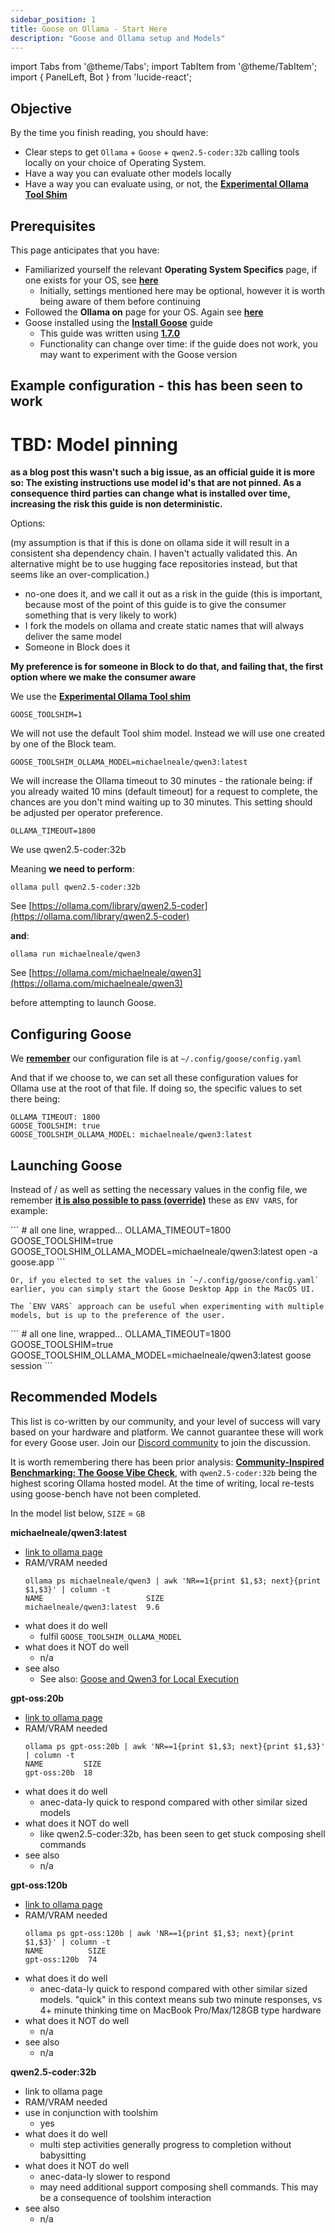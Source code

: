 ```yaml
---
sidebar_position: 1
title: Goose on Ollama - Start Here
description: "Goose and Ollama setup and Models"
---
```


import Tabs from '@theme/Tabs';
import TabItem from '@theme/TabItem';
import { PanelLeft, Bot } from 'lucide-react';

## Objective

By the time you finish reading, you should have:
- Clear steps to get `Ollama` + `Goose` + `qwen2.5-coder:32b` calling tools locally on your choice of Operating System.
- Have a way you can evaluate other models locally
- Have a way you can evaluate using, or not, the __[Experimental Ollama Tool Shim](../../experimental/ollama)__


## Prerequisites

This page anticipates that you have:

- Familiarized yourself the relevant __Operating System Specifics__ page, if one exists for your OS, see __[here](./index.md)__
    - Initially, settings mentioned here may be optional, however it is worth being aware of them before continuing
- Followed the __Ollama on__ page for your OS. Again see __[here](./index.md)__
- Goose installed using the __[Install Goose](../../getting-started/installation)__ guide
    - This guide was written using __[1.7.0](https://github.com/block/goose/releases/tag/v1.7.0)__
    - Functionality can change over time: if the guide does not work, you may want to experiment with the Goose version



## Example configuration - this has been seen to work

# TBD: Model pinning
__as a blog post this wasn't such a big issue, as an official guide it is more so: The existing instructions use model id's that are not pinned. As a consequence third parties can change what is installed over time, increasing the risk this guide is non deterministic.__

Options:

(my assumption is that if this is done on ollama side it will result in a consistent sha dependency chain. I haven't actually validated this. An alternative might be to use hugging face repositories instead, but that seems like an over-complication.)

- no-one does it, and we call it out as a risk in the guide (this is important, because most of the point of this guide is to give the consumer something that is very likely to work)
- I fork the models on ollama and create static names that will always deliver the same model
- Someone in Block does it

__My preference is for someone in Block to do that, and failing that, the first option where we make the consumer aware__



We use the __[Experimental Ollama Tool shim](../../experimental/ollama)__
```
GOOSE_TOOLSHIM=1
```

We will not use the default Tool shim model. Instead we will use one created by one of the Block team.
```
GOOSE_TOOLSHIM_OLLAMA_MODEL=michaelneale/qwen3:latest
```

We will increase the Ollama timeout to 30 minutes - the rationale being: if you already waited 10 mins (default timeout) for a request to complete, the chances are you don't mind waiting up to 30 minutes. This setting should be adjusted per operator preference.
```
OLLAMA_TIMEOUT=1800
```

We use qwen2.5-coder:32b

Meaning __we need to perform__:
```
ollama pull qwen2.5-coder:32b
```
See [https://ollama.com/library/qwen2.5-coder](https://ollama.com/library/qwen2.5-coder)

__and__:
```
ollama run michaelneale/qwen3
```
See [https://ollama.com/michaelneale/qwen3](https://ollama.com/michaelneale/qwen3)

before attempting to launch Goose.


## Configuring Goose

We __[remember](../config-file)__ our configuration file is at `~/.config/goose/config.yaml`

And that if we choose to, we can set all these configuration values for Ollama use at the root of that file. If doing so, the specific values to set there being:
```
OLLAMA_TIMEOUT: 1800
GOOSE_TOOLSHIM: true
GOOSE_TOOLSHIM_OLLAMA_MODEL: michaelneale/qwen3:latest
```


## Launching Goose

Instead of / as well as setting the necessary values in the config file, we remember __[it is also possible to pass (override)](../environment-variables#notes)__ these as `ENV VARS`, for example:

<Tabs groupId="interface">
  <TabItem value="ui" label="Goose Desktop" default>
    ```
    # all one line, wrapped...
    OLLAMA_TIMEOUT=1800 GOOSE_TOOLSHIM=true GOOSE_TOOLSHIM_OLLAMA_MODEL=michaelneale/qwen3:latest open -a <path/to/>goose.app
    ```

    Or, if you elected to set the values in `~/.config/goose/config.yaml` earlier, you can simply start the Goose Desktop App in the MacOS UI.

    The `ENV VARS` approach can be useful when experimenting with multiple models, but is up to the preference of the user.
  </TabItem>

  <TabItem value="cli" label="Goose CLI">
    ```
    # all one line, wrapped...
    OLLAMA_TIMEOUT=1800 GOOSE_TOOLSHIM=true GOOSE_TOOLSHIM_OLLAMA_MODEL=michaelneale/qwen3:latest <path/to/goose-cli-binary/>goose session
    ```
  </TabItem>
</Tabs>


## Recommended Models

This list is co-written by our community, and your level of success will vary based on your hardware and platform. We cannot guarantee these will work for every Goose user. Join our [Discord community](https://discord.gg/block-opensource) to join the discussion.

It is worth remembering there has been prior analysis: __[Community-Inspired Benchmarking: The Goose Vibe Check](https://block.github.io/goose/blog/2025/03/31/goose-benchmark/)__, with `qwen2.5-coder:32b` being the highest scoring Ollama hosted model. At the time of writing, local re-tests using goose-bench have not been completed.

In the model list below, `SIZE` = `GB`

**michaelneale/qwen3:latest**
- [link to ollama page](https://ollama.com/michaelneale/qwen3)
- RAM/VRAM needed
    ```
    ollama ps michaelneale/qwen3 | awk 'NR==1{print $1,$3; next}{print $1,$3}' | column -t
    NAME                       SIZE
    michaelneale/qwen3:latest  9.6
    ```
- what does it do well
    - fulfil `GOOSE_TOOLSHIM_OLLAMA_MODEL` 
- what does it NOT do well
    - n/a
- see also
    - See also: [Goose and Qwen3 for Local Execution](https://block.github.io/goose/blog/2025/05/12/local-goose-qwen3/)


**gpt-oss:20b**
- [link to ollama page](https://ollama.com/library/gpt-oss:20b)
- RAM/VRAM needed
    ```
    ollama ps gpt-oss:20b | awk 'NR==1{print $1,$3; next}{print $1,$3}' | column -t
    NAME         SIZE
    gpt-oss:20b  18
    ```
- what does it do well
    - anec-data-ly quick to respond compared with other similar sized models
- what does it NOT do well
    - like qwen2.5-coder:32b, has been seen to get stuck composing shell commands
- see also
    - n/a

**gpt-oss:120b**
- [link to ollama page](https://ollama.com/library/gpt-oss:120b)
- RAM/VRAM needed
    ```
    ollama ps gpt-oss:120b | awk 'NR==1{print $1,$3; next}{print $1,$3}' | column -t
    NAME          SIZE
    gpt-oss:120b  74
    ```
- what does it do well
    - anec-data-ly quick to respond compared with other similar sized models. "quick" in this context means sub two minute responses, vs 4+ minute thinking time on MacBook Pro/Max/128GB type hardware
- what does it NOT do well
    - n/a
- see also
    - n/a

**qwen2.5-coder:32b**
- link to ollama page
- RAM/VRAM needed
- use in conjunction with toolshim
    - yes
- what does it do well
    - multi step activities generally progress to completion without babysitting
- what does it NOT do well
    - anec-data-ly slower to respond
    - may need additional support composing shell commands. This may be a consequence of toolshim interaction
- see also
    - n/a
   
